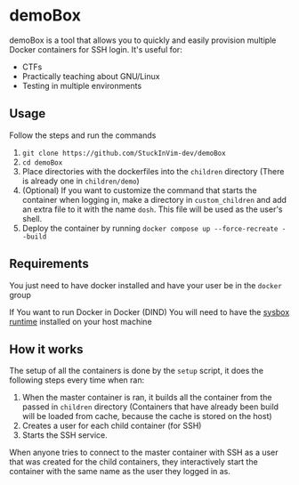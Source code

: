 # demoBox
demoBox is a tool that allows you to quickly and easily provision multiple Docker containers for SSH login.
It's useful for:
- CTFs
- Practically teaching about GNU/Linux
- Testing in multiple environments
## Usage
Follow the steps and run the commands
1.  `git clone https://github.com/StuckInVim-dev/demoBox`
2. `cd demoBox`
3. Place directories with the dockerfiles into the `children` directory (There is already one in `children/demo`)
4. (Optional) If you want to customize the command that starts the container when logging in, make a directory in `custom_children` and add an extra file to it with the name `dosh`. This file will be used as the user's shell.
5. Deploy the container by running `docker compose up --force-recreate --build` 
## Requirements
You just need to have docker installed and have your user be in the `docker` group

If You want to run Docker in Docker (DIND) You will need to have the [sysbox runtime](https://github.com/nestybox/sysbox/releases/) installed on your host machine 


## How it works
The setup of all the containers is done by the `setup` script, it does the following steps every time when ran:
1. When the master container is ran, it builds all the container from the passed in `children` directory (Containers that have already been build will be loaded from cache, because the cache is stored on the host)
2. Creates a user for each child container (for SSH)
3. Starts the SSH service.
   
When anyone tries to connect to the master container with SSH as a user that was created for the child containers, they interactively start the container with the same name as the user they logged in as.